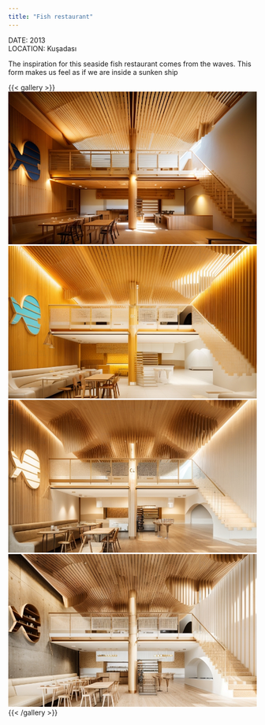 ```yaml
---
title: "Fish restaurant"
---
```

DATE: 2013  
LOCATION: Kuşadası  

The inspiration for this seaside fish restaurant comes from the waves. This form makes us feel as if we are inside a sunken ship

{{< gallery >}}
<img src="fish_rest_01.png" class="grid-w50 md:grid-w33 xl:grid-w25" />
<img src="fish_rest_02.png" class="grid-w50 md:grid-w33 xl:grid-w25" />
<img src="fish_rest_03.png" class="grid-w50 md:grid-w33 xl:grid-w25" />
<img src="featured.png" class="grid-w50 md:grid-w33 xl:grid-w25" />
{{< /gallery >}}
